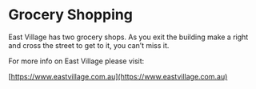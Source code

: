 # Grocery Shopping

East Village has two grocery shops. As you exit the building make a right and cross the street to get to it, you can’t miss it.

For more info on East Village please visit:

[https://www.eastvillage.com.au](https://www.eastvillage.com.au)